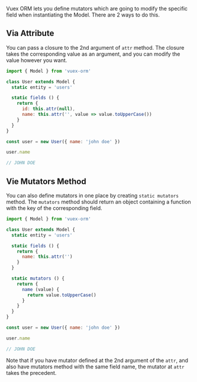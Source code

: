 Vuex ORM lets you define mutators which are going to modify the specific field when instantiating the Model. There are 2 ways to do this.

## Via Attribute

You can pass a closure to the 2nd argument of `attr` method. The closure takes the corresponding value as an argument, and you can modify the value however you want.

```js
import { Model } from 'vuex-orm'

class User extends Model {
  static entity = 'users'

  static fields () {
    return {
      id: this.attr(null),
      name: this.attr('', value => value.toUpperCase())
    }
  }
}

const user = new User({ name: 'john doe' })

user.name

// JOHN DOE
```

## Vie Mutators Method

You can also define mutators in one place by creating `static mutators` method. The `mutators` method should return an object containing a function with the key of the corresponding field.

```js
import { Model } from 'vuex-orm'

class User extends Model {
  static entity = 'users'

  static fields () {
    return {
      name: this.attr('')
    }
  }

  static mutators () {
    return {
      name (value) {
        return value.toUpperCase()
      }
    }
  }
}

const user = new User({ name: 'john doe' })

user.name

// JOHN DOE
```

Note that if you have mutator defined at the 2nd argument of the `attr`, and also have mutators method with the same field name, the mutator at `attr` takes the precedent.
